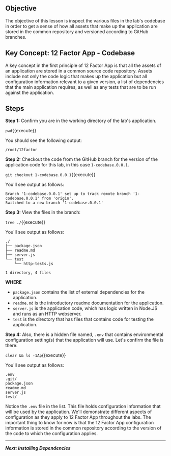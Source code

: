 ## Objective
The objective of this lesson is inspect the various files in the lab's codebase in order to get a sense of how all assets that make up the application are stored in the common repository and versioned according to GitHub branches.

## Key Concept: 12 Factor App - Codebase
A key concept in the first principle of 12 Factor App is that all the assets of an application are stored in a common source code repository. Assets include not only the code logic that makes up the application but all configuration information relevant to a given version, a list of dependencies that the main application requires, as well as any tests that are to be run against the application.


## Steps

**Step 1:** Confirm you are in the working directory of the lab's application.

`pwd`{{execute}}

You should see the following output:

`/root/12factor`

**Step 2:** Checkout the code from the GitHub branch for the version of the application code for this lab, in this case `1-codebase.0.0.1`.

`git checkout 1-codebase.0.0.1`{{execute}}

You'll see output as follows:

```
Branch '1-codebase.0.0.1' set up to track remote branch '1-codebase.0.0.1' from 'origin'.
Switched to a new branch '1-codebase.0.0.1'
```

**Step 3:** View the files in the branch:

`tree ./`{{execute}}

You'll see output as follows:

```
./
├── package.json
├── readme.md
├── server.js
└── test
    └── http-tests.js

1 directory, 4 files

```
**WHERE**

* `package.json` contains the list of external dependencies for the application.
* `readme.md` is the introductory readme documentation for the application.
* `server.js` is the application code, which has logic written in Node.JS and runs as an HTTP webserver.
* `test` is the directory that has files that contains code for testing the application.

**Step 4:** Also, there is a hidden file named, `.env` that contains environmental configuration setting(s) that the application will use. Let's confirm the file is there: 

`clear && ls -1Ap`{{execute}}

You'll see output as follows:

```
.env
.git/
package.json
readme.md
server.js
test/

```

Notice the `.env` file in the list. This file holds configuration information that will be used by the application. We'll demonstrate different aspects of configuration as they apply to 12 Factor App throughout the labs. The important thing to know for now is that the 12 Factor App configuration information is stored in the common repository according to the version of the code to which the configuration applies.

---

***Next: Installing Dependencies***